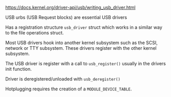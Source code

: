https://docs.kernel.org/driver-api/usb/writing_usb_driver.html

USB urbs (USB Request blocks) are essential USB drivers

Has a registration structure `usb_driver` struct which works in a similar way to the file operations struct.

Most USB drivers hook into another kernel subsystem such as the SCSI, network or TTY subsystem. These drivers register with the other kernel subsystem. 

The USB driver is register with a call to `usb_register()` usually in the drivers init function. 

Driver is deregistered/unloaded with `usb_deregister()`

Hotplugging requires the creation of a `MODULE_DEVICE_TABLE`.